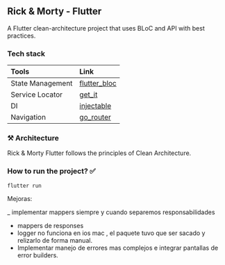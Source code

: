 ## Rick & Morty - Flutter

  <p align="left"> A Flutter clean-architecture project that uses BLoC and API with best practices.</p>

### Tech stack

| Tools            | Link                                                  |
| :--------------- | :---------------------------------------------------- |
| State Management | [flutter_bloc](https://pub.dev/packages/flutter_bloc) |
| Service Locator  | [get_it](https://pub.dev/packages/get_it)             |
| DI               | [injectable](https://pub.dev/packages/injectable)     |
| Navigation       | [go_router](https://pub.dev/packages/go_router)       |

### ⚒️ Architecture

Rick & Morty Flutter follows the principles of Clean Architecture.

### How to run the project? ✅

```
flutter run
```



Mejoras:

_ implementar mappers siempre y cuando separemos responsabilidades
- mappers de responses
- logger no funciona en ios mac , el paquete tuvo que ser sacado
y relizarlo de forma manual.
- Implementar manejo de errores mas complejos e integrar pantallas 
de error builders.

